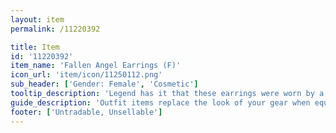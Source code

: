 ```yaml
---
layout: item
permalink: /11220392

title: Item
id: '11220392'
item_name: 'Fallen Angel Earrings (F)'
icon_url: 'item/icon/11250112.png'
sub_header: ['Gender: Female', 'Cosmetic']
tooltip_description: 'Legend has it that these earrings were worn by a fallen angel.'
guide_description: 'Outfit items replace the look of your gear when equipped.'
footer: ['Untradable, Unsellable']
---
```

